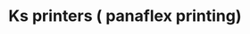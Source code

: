 ---
title: "Ks printers ( panaflex printing)"
url: /karachi/ks-printers-panaflex-printing/
shop: copyshop
---